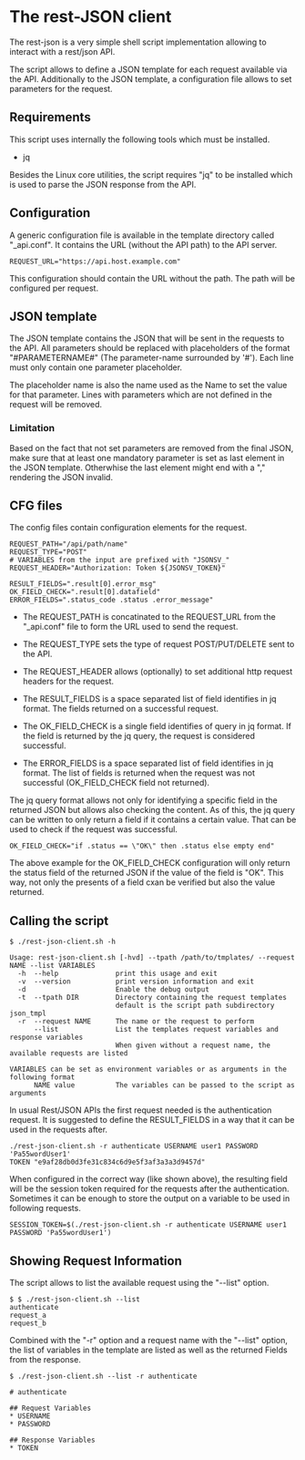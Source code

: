 # The rest-JSON client

The rest-json is a very simple shell script implementation allowing to interact with a rest/json API. 

The script allows to define a JSON template for each request available via the API. Additionally to the JSON template, a configuration file allows to set parameters for the request. 

## Requirements

This script uses internally the following tools which must be installed. 

* jq

Besides the Linux core utilities, the script requires "jq" to be installed which is used to parse the JSON response from the API.


## Configuration

A generic configuration file is available in the template directory called "_api.conf". It contains the URL (without the API path) to the API server.

```
REQUEST_URL="https://api.host.example.com"
```

This configuration should contain the URL without the path. The path will be configured per request.


## JSON template

The JSON template contains the JSON that will be sent in the requests to the API. All parameters should be replaced with placeholders of the format "#PARAMETERNAME#" (The parameter-name surrounded by '#'). Each line must only contain one parameter placeholder. 

The placeholder name is also the name used as the Name to set the value for that parameter. Lines with parameters which are not defined in the request will be removed. 

### Limitation

Based on the fact that not set parameters are removed from the final JSON, make sure that at least one mandatory parameter is set as last element in the JSON template. Otherwhise the last element might end with a "," rendering the JSON invalid.

## CFG files

The config files contain configuration elements for the request.

```
REQUEST_PATH="/api/path/name"
REQUEST_TYPE="POST"
# VARIABLES from the input are prefixed with "JSONSV_"
REQUEST_HEADER="Authorization: Token ${JSONSV_TOKEN}"

RESULT_FIELDS=".result[0].error_msg"
OK_FIELD_CHECK=".result[0].datafield"
ERROR_FIELDS=".status_code .status .error_message"
```

* The REQUEST_PATH is concatinated to the REQUEST_URL from the "_api.conf" file to form the URL used to send the request.
* The REQUEST_TYPE sets the type of request POST/PUT/DELETE sent to the API.
* The REQUEST_HEADER allows (optionally) to set additional http request headers for the request.

* The RESULT_FIELDS is a space separated list of field identifies in jq format. The fields returned on a successful request.
* The OK_FIELD_CHECK is a single field identifies of query in jq format. If the field is returned by the jq query, the request is considered successful.
* The ERROR_FIELDS is a space separated list of field identifies in jq format. The list of fields is returned when the request was not successful (OK_FIELD_CHECK field not returned).

The jq query format allows not only for identifying a specific field in the returned JSON but allows also checking the content. As of this, the jq query can be written to only return a field if it contains a certain value. That can be used to check if the request was successful.

```
OK_FIELD_CHECK="if .status == \"OK\" then .status else empty end"

```

The above example for the OK_FIELD_CHECK configuration will only return the status field of the returned JSON if the value of the field is "OK". This way, not only the presents of a field cxan be verified but also the value returned.


## Calling the script 

```
$ ./rest-json-client.sh -h

Usage: rest-json-client.sh [-hvd] --tpath /path/to/tmplates/ --request NAME --list VARIABLES
  -h  --help              print this usage and exit
  -v  --version           print version information and exit
  -d                      Enable the debug output
  -t  --tpath DIR         Directory containing the request templates
                          default is the script path subdirectory json_tmpl
  -r  --request NAME      The name or the request to perform
      --list              List the templates request variables and response variables
                          When given without a request name, the available requests are listed

VARIABLES can be set as environment variables or as arguments in the following format
      NAME value          The variables can be passed to the script as arguments
```

In usual Rest/JSON APIs the first request needed is the authentication request. It is suggested to define the RESULT_FIELDS in a way that it can be used in the requests after. 

```
./rest-json-client.sh -r authenticate USERNAME user1 PASSWORD 'Pa55wordUser1'
TOKEN "e9af28db0d3fe31c834c6d9e5f3af3a3a3d9457d"
```

When configured in the correct way (like shown above), the resulting field will be the session token required for the requests after the authentication. Sometimes it can be enough to store the output on a variable to be used in following requests.


```
SESSION_TOKEN=$(./rest-json-client.sh -r authenticate USERNAME user1 PASSWORD 'Pa55wordUser1')
```


## Showing Request Information

The script allows to list the available request using the "--list" option. 

```
$ $ ./rest-json-client.sh --list
authenticate
request_a
request_b
```

Combined with the "-r" option and a request name with the "--list" option, the list of variables in the template are listed as well as the returned Fields from the response.

```
$ ./rest-json-client.sh --list -r authenticate

# authenticate

## Request Variables
* USERNAME
* PASSWORD

## Response Variables
* TOKEN
```

